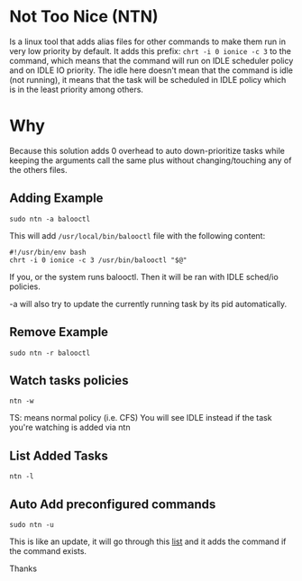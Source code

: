 # Not Too Nice (NTN)
Is a linux tool that adds alias files for other commands to make them run in very low priority by default.
It adds this prefix: `chrt -i 0 ionice -c 3` to the command, which means that the command will
run on IDLE scheduler policy and on IDLE IO priority. The idle here doesn't mean that the command
is idle (not running), it means that the task will be scheduled in IDLE policy which is in the least
priority among others.

# Why
Because this solution adds 0 overhead to auto down-prioritize tasks while keeping the
arguments call the same plus without changing/touching any of the others files.

## Adding Example
`sudo ntn -a balooctl`

This will add `/usr/local/bin/balooctl` file with the following content:
```
#!/usr/bin/env bash
chrt -i 0 ionice -c 3 /usr/bin/balooctl "$@"
```

If you, or the system runs balooctl. Then it will be ran with IDLE sched/io policies.

-a will also try to update the currently running task by its pid automatically.

## Remove Example
`sudo ntn -r balooctl`

## Watch tasks policies
`ntn -w`

TS: means normal policy (i.e. CFS)
You will see IDLE instead if the task you're watching is added via ntn


## List Added Tasks
`ntn -l`

## Auto Add preconfigured commands
`sudo ntn -u`

This is like an update, it will go through this [list](https://github.com/hamadmarri/ntn/blob/04c212a7a8a953e2ad81c9805f829363a19d3c6c/ntn#L4) and it adds the
command if the command exists.

Thanks
